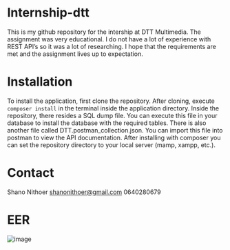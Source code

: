 # Internship-dtt
This is my github repository for the intership at DTT Multimedia.
The assignment was very educational. I do not have a lot of experience with REST API’s so it was a lot of researching. I hope that the requirements are met and the assignment lives up to expectation. 

# Installation
To install the application, first clone the repository. After cloning, execute `composer install` in the terminal inside the application directory. Inside the repository, there resides a SQL dump file. You can execute this file in your database to install the database with the required tables. There is also another file called DTT.postman_collection.json. You can import this file into postman to view the API documentation. After installing with composer you can set the repository directory to your local server (mamp, xampp, etc.).  

# Contact 
Shano Nithoer
shanonithoer@gmail.com
0640280679

# EER
![image](https://user-images.githubusercontent.com/49998299/176957557-d6a118d3-f86d-41ac-9e96-d83095f86f0c.png)

